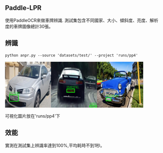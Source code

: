**Paddle-LPR**
--
使用PaddleOCR來做車牌辨識.
測試集包含不同國家、大小、傾斜度、亮度、解析度的車牌圖像總計30張。

**辨識**
--
```
python anpr.py --source 'datasets/test/' --project 'runs/pp4'
```

<img src="runs/pp4/yolov9-c-c-640/1.jpg" width="30%"><img src="runs/pp4/yolov9-c-c-640/13.jpg" width="30%"><img src="runs/pp4/yolov9-c-c-640/30.jpg" width="30%">

可視化圖片放在'runs/pp4'下

**效能**
--
實測在測試集上辨識率達到100%,平均耗時不到1秒。
